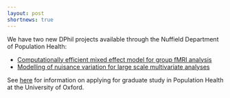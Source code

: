 ```yaml
---
layout: post
shortnews: true
---
```

We have two new DPhil projects available through the Nuffield Department of Population Health:
* <a href="https://www.ndph.ox.ac.uk/study-with-us/dphil-population-health/dphil-research-projects/2020-dphil-projects/computationally-efficient-mixed-effect-model-for-group-fmri-analysis">Computationally efficient mixed effect model for group fMRI analysis</a>
* <a href="https://www.ndph.ox.ac.uk/study-with-us/dphil-population-health/dphil-research-projects/2020-dphil-projects/modelling-of-nuisance-variation-for-large-scale-multivariate-analyses">Modelling of nuisance variation for large scale multivariate analyses </a>

See <a href="https://www.ndph.ox.ac.uk/study-with-us/dphil-population-health">here</a> for information on applying for graduate study in Population Health at the University of Oxford.
